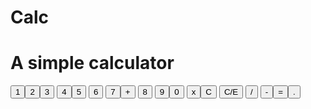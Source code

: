 # Calc<!DOCTYPE html>
<html lang="en">

<head>
    <meta charset="UTF-8">
    <meta name="viewport" content="width=device-width, initial-scale=1.0">
    <link rel="stylesheet" type="text/css" href="cal.css">
    <title>Document</title>
</head>

<body>
    <h1>A simple calculator</h1>
    <div id="container">
        <div id="calculator">
            <div id="result">
                <div id="history">
                    <p id="history-value"></p>
                </div>
                <div id="output">
                    <p id="output-value"></p>
                </div>
                <div id="keyboard">
                    <button id="1" class="numbers">1</button><button id="2" class="numbers">2</button><button id="3" class="numbers">3</button>
                    <button id="4" class="numbers">4</button><button id="5" class="numbers">5</button>
                    <button id="6" class="numbers">6</button>
                    <button id="7" class="numbers">7</button><button id="+" class="operators">+</button>
                    <button id="8" class="numbers">8</button>
                    <button id="9" class="numbers">9</button><button id="0" class="numbers">0</button>
                    <button id="x" class="operators">x</button><button class="operators" id="clear">C</button>
                    <button class="operators" id="backspace">C/E</button> <button id="/" class="operators">/</button>
                    <button id="-" class="operators">-</button><button id="=" class="eqauls">=</button><button id="." class="numbers">.</button>
                </div>
            </div>
        </div>
        <script>function getHistory() {
            return document.getElementById("history-value").innerText;
        }
        
        function printHistory(num) {
            document.getElementById("history-value").innerText = num;
        }
        
        function getOutput() {
            return document.getElementById("output-value").innerText;
        }
        
        function printOutput(num) {
            document.getElementById("output-value").innerText = getFormatted(num);
        }
        
        function getFormatted(num) {
            if (num === "-") {
                return "";
            }
            var n = Number(num);
            var value = n.toLocaleString("en");
            return value;
        }
        
        function remFormatted(num) {
            return Number(num.replace(/,/g, ""));
        }
        var perator = document.getElementsByClassName("operators");
        for (i = 0; i < perator.length; i++) {
            perator[i].addEventListener("click", function() {
                if (this.id === "clear") {
                    printHistory("");
                    printOutput("");
                } else if (this.id === "backspace") {
                    var output = remFormatted(getOutput()).toString();
                    if (output !== NaN) {
                        output = output.substr(0, output.length - 1);
                        printOutput(output);
                    }
                } else {
                    var output = getOutput();
                    var history = getHistory();
                    if (isNaN(history[history.length - 1])) {
                        history = history.substr(0, history.length - 1);
                        printOutput(history);
        
                    }
                    if (output !== "" || history !== "") {
                        output = remFormatted(output);
                        history = history + this.id;
                        printHistory(history);
                        printOutput("");
                    }
                }
            })
        }
        var numbers = document.getElementsByClassName("numbers");
        for (i = 0; i < numbers.length; i++) {
            numbers[i].addEventListener("click", function() {
                var output = remFormatted(getHistory());
                var history = getHistory();
                if (output !== NaN) {
                    output = history + this.id;
                    printHistory(output);
                }
            })
        }
        const equate = document.getElementsByClassName("eqauls");
        equate.addEventListener("click", function() {
            var output = getOutput();
            var history = getHistory();
            history = output + history;
            var result = eval(output);
            printOutput(result);
            printHistory("");
        })
        </script>
</body>

</html>ulator
